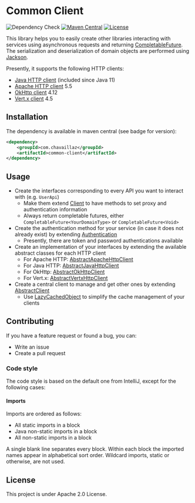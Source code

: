 # Common Client

[CompletableFuture]: https://docs.oracle.com/en/java/javase/17/docs/api/java.base/java/util/concurrent/CompletableFuture.html

[Jackson]: https://github.com/FasterXML/jackson

[JavaHttp]: https://openjdk.org/groups/net/httpclient/intro.html

[ApacheHttp]: https://hc.apache.org/httpcomponents-client-5.2.x/

[OkHttp]: https://square.github.io/okhttp/

[Vertx]: https://vertx.io/docs/vertx-web-client/java/

![Dependency Check](https://github.com/chavaillaz/common-client/actions/workflows/snyk.yml/badge.svg)
[![Maven Central](https://maven-badges.herokuapp.com/maven-central/com.chavaillaz/common-client/badge.svg)](https://maven-badges.herokuapp.com/maven-central/com.chavaillaz/common-client)
[![License](https://img.shields.io/badge/License-Apache%202.0-blue.svg)](https://opensource.org/licenses/Apache-2.0)

This library helps you to easily create other libraries interacting with services using asynchronous requests and
returning [CompletableFuture][CompletableFuture]. The serialization and deserialization of domain objects are performed
using [Jackson][Jackson].

Presently, it supports the following HTTP clients:

- [Java HTTP client][JavaHttp] (included since Java 11)
- [Apache HTTP client][ApacheHttp] 5.5
- [OkHttp client][OkHttp] 4.12
- [Vert.x client][Vertx] 4.5

## Installation

The dependency is available in maven central (see badge for version):

```xml
<dependency>
    <groupId>com.chavaillaz</groupId>
    <artifactId>common-client</artifactId>
</dependency>
```

## Usage

- Create the interfaces corresponding to every API you want to interact with (e.g. `UserApi`)
    - Make them extend [Client](src/main/java/com/chavaillaz/client/common/Client.java) to have methods to set
      proxy and authentication information
    - Always return completable futures, either `CompletableFuture<YourDomainType>` or `CompletableFuture<Void>`
- Create the authentication method for your service (in case it does not already exist) by extending
  [Authentication](src/main/java/com/chavaillaz/client/common/security/Authentication.java)
    - Presently, there are token and password authentications available
- Create an implementation of your interfaces by extending the available abstract classes for each HTTP client
    - For Apache HTTP:
      [AbstractApacheHttpClient](src/main/java/com/chavaillaz/client/common/apache/AbstractApacheHttpClient.java)
    - For Java HTTP:
      [AbstractJavaHttpClient](src/main/java/com/chavaillaz/client/common/java/AbstractJavaHttpClient.java)
    - For OkHttp:
      [AbstractOkHttpClient](src/main/java/com/chavaillaz/client/common/okhttp/AbstractOkHttpClient.java)
    - For Vert.x:
      [AbstractVertxHttpClient](src/main/java/com/chavaillaz/client/common/vertx/AbstractVertxHttpClient.java)
- Create a central client to manage and get other ones by extending
  [AbstractClient](src/main/java/com/chavaillaz/client/common/AbstractClient.java)
    - Use [LazyCachedObject](src/main/java/com/chavaillaz/client/common/utility/LazyCachedObject.java) to simplify
      the cache management of your clients

## Contributing

If you have a feature request or found a bug, you can:

- Write an issue
- Create a pull request

### Code style

The code style is based on the default one from IntelliJ, except for the following cases:

#### Imports

Imports are ordered as follows:

- All static imports in a block
- Java non-static imports in a block
- All non-static imports in a block

A single blank line separates every block. Within each block the imported names appear in alphabetical sort order.
Wildcard imports, static or otherwise, are not used.

## License

This project is under Apache 2.0 License.